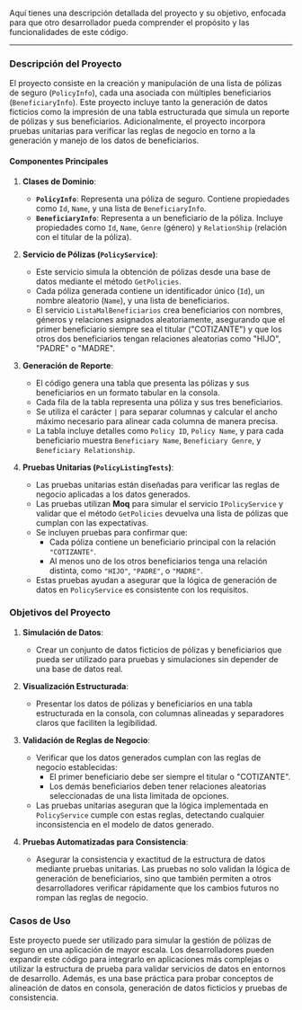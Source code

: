 Aquí tienes una descripción detallada del proyecto y su objetivo, enfocada para que otro desarrollador pueda comprender el propósito y las funcionalidades de este código.

---

### Descripción del Proyecto

El proyecto consiste en la creación y manipulación de una lista de pólizas de seguro (`PolicyInfo`), cada una asociada con múltiples beneficiarios (`BeneficiaryInfo`). Este proyecto incluye tanto la generación de datos ficticios como la impresión de una tabla estructurada que simula un reporte de pólizas y sus beneficiarios. Adicionalmente, el proyecto incorpora pruebas unitarias para verificar las reglas de negocio en torno a la generación y manejo de los datos de beneficiarios.

#### Componentes Principales

1. **Clases de Dominio**:
   - **`PolicyInfo`**: Representa una póliza de seguro. Contiene propiedades como `Id`, `Name`, y una lista de `BeneficiaryInfo`.
   - **`BeneficiaryInfo`**: Representa a un beneficiario de la póliza. Incluye propiedades como `Id`, `Name`, `Genre` (género) y `RelationShip` (relación con el titular de la póliza).

2. **Servicio de Pólizas (`PolicyService`)**:
   - Este servicio simula la obtención de pólizas desde una base de datos mediante el método `GetPolicies`. 
   - Cada póliza generada contiene un identificador único (`Id`), un nombre aleatorio (`Name`), y una lista de beneficiarios.
   - El servicio `ListaMalBeneficiarios` crea beneficiarios con nombres, géneros y relaciones asignados aleatoriamente, asegurando que el primer beneficiario siempre sea el titular ("COTIZANTE") y que los otros dos beneficiarios tengan relaciones aleatorias como "HIJO", "PADRE" o "MADRE".

3. **Generación de Reporte**:
   - El código genera una tabla que presenta las pólizas y sus beneficiarios en un formato tabular en la consola.
   - Cada fila de la tabla representa una póliza y sus tres beneficiarios.
   - Se utiliza el carácter `|` para separar columnas y calcular el ancho máximo necesario para alinear cada columna de manera precisa.
   - La tabla incluye detalles como `Policy ID`, `Policy Name`, y para cada beneficiario muestra `Beneficiary Name`, `Beneficiary Genre`, y `Beneficiary Relationship`.

4. **Pruebas Unitarias (`PolicyListingTests`)**:
   - Las pruebas unitarias están diseñadas para verificar las reglas de negocio aplicadas a los datos generados.
   - Las pruebas utilizan **Moq** para simular el servicio `IPolicyService` y validar que el método `GetPolicies` devuelva una lista de pólizas que cumplan con las expectativas.
   - Se incluyen pruebas para confirmar que:
     - Cada póliza contiene un beneficiario principal con la relación `"COTIZANTE"`.
     - Al menos uno de los otros beneficiarios tenga una relación distinta, como `"HIJO"`, `"PADRE"`, o `"MADRE"`.
   - Estas pruebas ayudan a asegurar que la lógica de generación de datos en `PolicyService` es consistente con los requisitos.

### Objetivos del Proyecto

1. **Simulación de Datos**:
   - Crear un conjunto de datos ficticios de pólizas y beneficiarios que pueda ser utilizado para pruebas y simulaciones sin depender de una base de datos real.

2. **Visualización Estructurada**:
   - Presentar los datos de pólizas y beneficiarios en una tabla estructurada en la consola, con columnas alineadas y separadores claros que faciliten la legibilidad.

3. **Validación de Reglas de Negocio**:
   - Verificar que los datos generados cumplan con las reglas de negocio establecidas:
     - El primer beneficiario debe ser siempre el titular o "COTIZANTE".
     - Los demás beneficiarios deben tener relaciones aleatorias seleccionadas de una lista limitada de opciones.
   - Las pruebas unitarias aseguran que la lógica implementada en `PolicyService` cumple con estas reglas, detectando cualquier inconsistencia en el modelo de datos generado.

4. **Pruebas Automatizadas para Consistencia**:
   - Asegurar la consistencia y exactitud de la estructura de datos mediante pruebas unitarias. Las pruebas no solo validan la lógica de generación de beneficiarios, sino que también permiten a otros desarrolladores verificar rápidamente que los cambios futuros no rompan las reglas de negocio.

### Casos de Uso

Este proyecto puede ser utilizado para simular la gestión de pólizas de seguro en una aplicación de mayor escala. Los desarrolladores pueden expandir este código para integrarlo en aplicaciones más complejas o utilizar la estructura de prueba para validar servicios de datos en entornos de desarrollo. Además, es una base práctica para probar conceptos de alineación de datos en consola, generación de datos ficticios y pruebas de consistencia.
